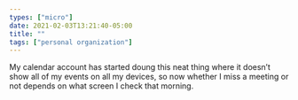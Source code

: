 ```yaml
---
types: ["micro"]
date: 2021-02-03T13:21:40-05:00
title: ""
tags: ["personal organization"]
---
```

My calendar account has started doung this neat thing where it doesn’t show all of my events on all my devices, so now whether I miss a meeting or not depends on what screen I check that morning.
